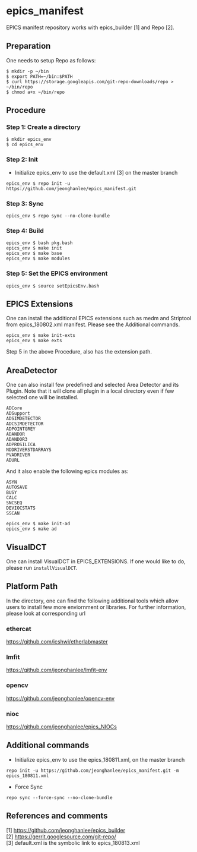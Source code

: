 # epics_manifest

EPICS manifest repository works with epics_builder [1] and Repo [2].


## Preparation

One needs to setup Repo as follows:

```
$ mkdir -p ~/bin
$ export PATH=~/bin:$PATH
$ curl https://storage.googleapis.com/git-repo-downloads/repo > ~/bin/repo
$ chmod a+x ~/bin/repo
```


## Procedure

### Step 1:  Create a directory
```
$ mkdir epics_env
$ cd epics_env
```

### Step 2: Init


* Initialize epics_env to use the default.xml [3] on the master branch

```
epics_env $ repo init -u https://github.com/jeonghanlee/epics_manifest.git
```

### Step 3: Sync

```
epics_env $ repo sync --no-clone-bundle
```


### Step 4: Build


```
epics_env $ bash pkg.bash
epics_env $ make init
epics_env $ make base
epics_env $ make modules
```

### Step 5: Set the EPICS environment
```
epics_env $ source setEpicsEnv.bash
```


## EPICS Extensions 

One can install the additional EPICS extensions such as medm and Striptool from epics_180802.xml manifest. Please see the Additional commands. 

```
epics_env $ make init-exts
epics_env $ make exts
```
Step 5 in the above Procedure, also has the extension path.


## AreaDetector

One can also install few predefined and selected Area Detector and its Plugin. Note that it will clone all plugin in a local directory even if few selected one will be installed. 

```
ADCore
ADSupport
ADSIMDETECTOR
ADCSIMDETECTOR
ADPOINTGREY
ADANDOR
ADANDOR3
ADPROSILICA
NDDRIVERSTDARRAYS
PVADRIVER
ADURL
```
And it also enable the following epics modules as:

```
ASYN
AUTOSAVE
BUSY
CALC
SNCSEQ
DEVIOCSTATS
SSCAN
```

```
epics_env $ make init-ad
epics_env $ make ad
```

## VisualDCT

One can install VisualDCT in EPICS_EXTENSIONS. If one would like to do, please run ```installVisualDCT```.


## Platform Path
In the directory, one can find the following additional tools which allow users to install few more enviornment or libraries. For further information, please look at corresponding url

### ethercat
https://github.com/icshwi/etherlabmaster

### lmfit
https://github.com/jeonghanlee/lmfit-env

### opencv
https://github.com/jeonghanlee/opencv-env

### nioc
https://github.com/jeonghanlee/epics_NIOCs




## Additional commands

* Initialize epics_env to use the epics_180811.xml, on the master branch
```
repo init -u https://github.com/jeonghanlee/epics_manifest.git -m epics_180811.xml
```

* Force Sync
```
repo sync --force-sync --no-clone-bundle
```

## References and comments

[1] https://github.com/jeonghanlee/epics_builder  
[2] https://gerrit.googlesource.com/git-repo/    
[3] default.xml is the symbolic link to epics_180813.xml   

